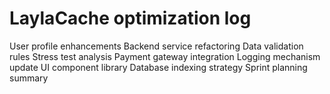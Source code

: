 # LaylaCache optimization log
User profile enhancements
Backend service refactoring
Data validation rules
Stress test analysis
Payment gateway integration
Logging mechanism update
UI component library
Database indexing strategy
Sprint planning summary
